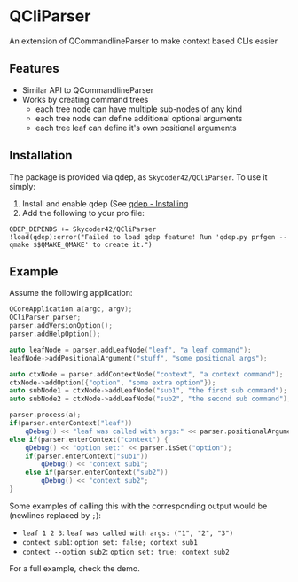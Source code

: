 # QCliParser
An extension of QCommandlineParser to make context based CLIs easier

## Features
 - Similar API to QCommandlineParser
 - Works by creating command trees
	 - each tree node can have multiple sub-nodes of any kind
	 - each tree node can define additional optional arguments
	 - each tree leaf can define it's own positional arguments

## Installation
The package is provided via qdep, as `Skycoder42/QCliParser`. To use it simply:

1. Install and enable qdep (See [qdep - Installing](https://github.com/Skycoder42/qdep#installation)
2. Add the following to your pro file:
```qmake
QDEP_DEPENDS += Skycoder42/QCliParser
!load(qdep):error("Failed to load qdep feature! Run 'qdep.py prfgen --qmake $$QMAKE_QMAKE' to create it.")
```

## Example
Assume the following application:

```cpp
QCoreApplication a(argc, argv);
QCliParser parser;
parser.addVersionOption();
parser.addHelpOption();

auto leafNode = parser.addLeafNode("leaf", "a leaf command");
leafNode->addPositionalArgument("stuff", "some positional args");

auto ctxNode = parser.addContextNode("context", "a context command");
ctxNode->addOption({"option", "some extra option"});
auto subNode1 = ctxNode->addLeafNode("sub1", "the first sub command");
auto subNode2 = ctxNode->addLeafNode("sub2", "the second sub command");

parser.process(a);
if(parser.enterContext("leaf"))
	qDebug() << "leaf was called with args:" << parser.positionalArguments();
else if(parser.enterContext("context") {
	qDebug() << "option set:" << parser.isSet("option");
	if(parser.enterContext("sub1"))
		qDebug() << "context sub1";
	else if(parser.enterContext("sub2"))
		qDebug() << "context sub2";
}
```

Some examples of calling this with the corresponding output would be (newlines replaced by `;`):

- `leaf 1 2 3`: `leaf was called with args: ("1", "2", "3")`
- `context sub1`: `option set: false; context sub1`
- `context --option sub2`: `option set: true; context sub2`

For a full example, check the demo.
